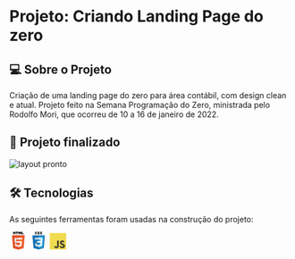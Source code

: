# Projeto: Criando Landing Page do zero

## 💻 Sobre o Projeto
Criação de uma landing page do zero para área contábil, com design clean e atual. Projeto feito na Semana Programação do Zero, ministrada pelo Rodolfo Mori, que ocorreu de 10 a 16 de janeiro de 2022. 

## 🎨 Projeto finalizado
![layout pronto](https://user-images.githubusercontent.com/97350806/170838026-b5423649-8745-4239-8887-dae611f447c1.png)

## 🛠 Tecnologias
As seguintes ferramentas foram usadas na construção do projeto:

<code><img height="32" src="https://raw.githubusercontent.com/github/explore/80688e429a7d4ef2fca1e82350fe8e3517d3494d/topics/html/html.png" alt="HTML5"/></code>
<code><img height="32" src="https://raw.githubusercontent.com/github/explore/80688e429a7d4ef2fca1e82350fe8e3517d3494d/topics/css/css.png" alt="CSS"/></code>
<code><img height="30" src="https://github.com/devicons/devicon/blob/master/icons/javascript/javascript-original.svg" alt="JavaScript"/></code>
